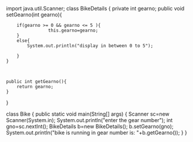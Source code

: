 import java.util.Scanner;
class BikeDetails
{
	private int gearno;
	public void setGearno(int gearno){
		
		if(gearno >= 0 && gearno <= 5 ){
					this.gearno=gearno;
		}
		else{
			System.out.println("display in between 0 to 5");

		}				
	}
	
	
	
	public int getGearno(){
		return gearno;
	}
		

}



class Bike
{
	public static void main(String[] args) 
	{
       Scanner sc=new Scanner(System.in);
	   System.out.println("enter the gear number");
	   int gno=sc.nextInt();
	   BikeDetails b=new BikeDetails();
	   b.setGearno(gno);
	   System.out.println("bike is running in gear number is: "+b.getGearno());
	}
}
